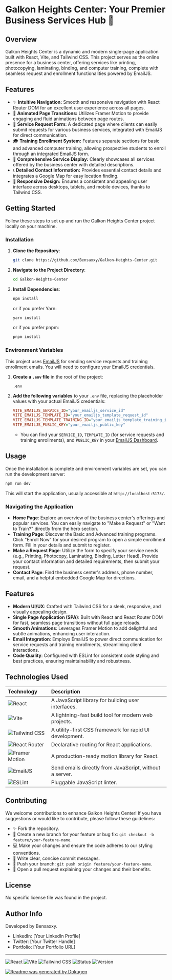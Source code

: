 # Galkon Heights Center: Your Premier Business Services Hub 🏢

## Overview

Galkon Heights Center is a dynamic and modern single-page application built with React, Vite, and Tailwind CSS. This project serves as the online presence for a business center, offering services like printing, photocopying, laminating, binding, and computer training, complete with seamless request and enrollment functionalities powered by EmailJS.

## Features

*   ✨ **Intuitive Navigation:** Smooth and responsive navigation with React Router DOM for an excellent user experience across all pages.
*   🚀 **Animated Page Transitions:** Utilizes Framer Motion to provide engaging and fluid animations between page routes.
*   📝 **Service Request Form:** A dedicated page where clients can easily submit requests for various business services, integrated with EmailJS for direct communication.
*   🎓 **Training Enrollment System:** Features separate sections for basic and advanced computer training, allowing prospective students to enroll through an integrated EmailJS form.
*   📄 **Comprehensive Service Display:** Clearly showcases all services offered by the business center with detailed descriptions.
*   📞 **Detailed Contact Information:** Provides essential contact details and integrates a Google Map for easy location finding.
*   📱 **Responsive Design:** Ensures a consistent and appealing user interface across desktops, tablets, and mobile devices, thanks to Tailwind CSS.

## Getting Started

Follow these steps to set up and run the Galkon Heights Center project locally on your machine.

### Installation

1.  **Clone the Repository**:
    ```bash
    git clone https://github.com/Bensaxxy/Galkon-Heights-Center.git
    ```
2.  **Navigate to the Project Directory**:
    ```bash
    cd Galkon-Heights-Center
    ```
3.  **Install Dependencies**:
    ```bash
    npm install
    ```
    or if you prefer Yarn:
    ```bash
    yarn install
    ```
    or if you prefer pnpm:
    ```bash
    pnpm install
    ```

### Environment Variables

This project uses [EmailJS](https://www.emailjs.com/) for sending service requests and training enrollment emails. You will need to configure your EmailJS credentials.

1.  **Create a `.env` file** in the root of the project:
    ```
    .env
    ```
2.  **Add the following variables** to your `.env` file, replacing the placeholder values with your actual EmailJS credentials:

    ```ini
    VITE_EMAILJS_SERVICE_ID="your_emailjs_service_id"
    VITE_EMAILJS_TEMPLATE_ID="your_emailjs_template_request_id"
    VITE_EMAILJS_TEMPLATE_TRAINING_ID="your_emailjs_template_training_id"
    VITE_EMAILJS_PUBLIC_KEY="your_emailjs_public_key"
    ```

    *   You can find your `SERVICE_ID`, `TEMPLATE_ID` (for service requests and training enrollments), and `PUBLIC_KEY` in your [EmailJS Dashboard](https://www.emailjs.com/docs/introduction/how-it-works/).

## Usage

Once the installation is complete and environment variables are set, you can run the development server:

```bash
npm run dev
```

This will start the application, usually accessible at `http://localhost:5173/`.

### Navigating the Application

*   **Home Page**: Explore an overview of the business center's offerings and popular services. You can easily navigate to "Make a Request" or "Want to Train?" directly from the hero section.
*   **Training Page**: Discover the Basic and Advanced training programs. Click "Enroll Now" for your desired program to open a simple enrollment form. Fill in your details and submit to register.
*   **Make a Request Page**: Utilize the form to specify your service needs (e.g., Printing, Photocopy, Laminating, Binding, Letter Head). Provide your contact information and detailed requirements, then submit your request.
*   **Contact Page**: Find the business center's address, phone number, email, and a helpful embedded Google Map for directions.

## Features

*   **Modern UI/UX**: Crafted with Tailwind CSS for a sleek, responsive, and visually appealing design.
*   **Single Page Application (SPA)**: Built with React and React Router DOM for fast, seamless page transitions without full page reloads.
*   **Smooth Animations**: Leverages Framer Motion to add delightful and subtle animations, enhancing user interaction.
*   **Email Integration**: Employs EmailJS to power direct communication for service requests and training enrollments, streamlining client interactions.
*   **Code Quality**: Configured with ESLint for consistent code styling and best practices, ensuring maintainability and robustness.

## Technologies Used

| Technology                                                 | Description                                            |
| :--------------------------------------------------------- | :----------------------------------------------------- |
| ![React](https://img.shields.io/badge/React-61DAFB?logo=react&logoColor=white&style=for-the-badge) | A JavaScript library for building user interfaces.     |
| ![Vite](https://img.shields.io/badge/Vite-646CFF?logo=vite&logoColor=white&style=for-the-badge)   | A lightning-fast build tool for modern web projects.  |
| ![Tailwind CSS](https://img.shields.io/badge/Tailwind_CSS-06B6D4?logo=tailwindcss&logoColor=white&style=for-the-badge) | A utility-first CSS framework for rapid UI development. |
| ![React Router](https://img.shields.io/badge/React_Router-CA4245?logo=reactrouter&logoColor=white&style=for-the-badge) | Declarative routing for React applications.            |
| ![Framer Motion](https://img.shields.io/badge/Framer_Motion-0055FF?logo=framer&logoColor=white&style=for-the-badge) | A production-ready motion library for React.           |
| ![EmailJS](https://img.shields.io/badge/EmailJS-E43B33?logo=gmail&logoColor=white&style=for-the-badge) | Send emails directly from JavaScript, without a server. |
| ![ESLint](https://img.shields.io/badge/ESLint-4B32C3?logo=eslint&logoColor=white&style=for-the-badge) | Pluggable JavaScript linter.                           |

## Contributing

We welcome contributions to enhance Galkon Heights Center! If you have suggestions or would like to contribute, please follow these guidelines:

*   ✨ Fork the repository.
*   🌿 Create a new branch for your feature or bug fix: `git checkout -b feature/your-feature-name`.
*   💻 Make your changes and ensure the code adheres to our styling conventions.
*   📝 Write clear, concise commit messages.
*   🚀 Push your branch: `git push origin feature/your-feature-name`.
*   💬 Open a pull request explaining your changes and their benefits.

## License

No specific license file was found in the project.

## Author Info

Developed by Bensaxxy.

*   LinkedIn: [Your LinkedIn Profile]
*   Twitter: [Your Twitter Handle]
*   Portfolio: [Your Portfolio URL]

---

![React](https://img.shields.io/badge/React-18.x-blue?logo=react)
![Vite](https://img.shields.io/badge/Vite-5.x-purple?logo=vite)
![Tailwind CSS](https://img.shields.io/badge/Tailwind_CSS-3.x-06B6D4?logo=tailwindcss)
![Status](https://img.shields.io/badge/Status-Active-brightgreen)
![Version](https://img.shields.io/badge/Version-0.0.0-lightgrey)

[![Readme was generated by Dokugen](https://img.shields.io/badge/Readme%20was%20generated%20by-Dokugen-brightgreen)](https://www.npmjs.com/package/dokugen)